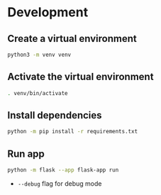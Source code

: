 # Development

## Create a virtual environment

```bash
python3 -m venv venv
```

## Activate the virtual environment

```bash
. venv/bin/activate
```

## Install dependencies

```bash
python -m pip install -r requirements.txt
```

## Run app

```bash
python -m flask --app flask-app run
```

- `--debug` flag for debug mode
